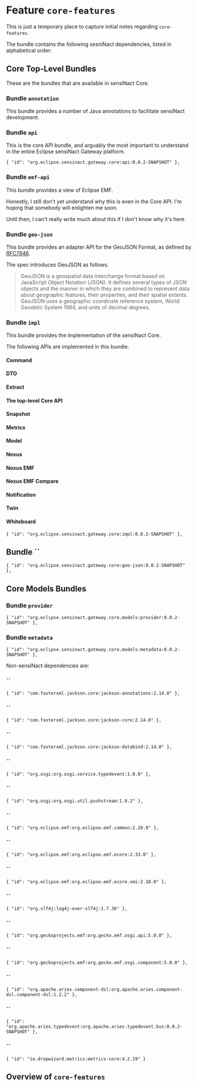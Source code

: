 # Feature `core-features`

This is just a temporary place to capture initial notes regarding `core-features`.

The bundle contains the following sesniNact dependencies, listed in alphabetical order:


## Core Top-Level Bundles

These are the bundles that are available in sensiNact Core.

### Bundle `annotation`

This bundle provides a number of Java annotations to facilitate sensiNact development.

### Bundle `api`

This is the core API bundle, and arguably the most important to understand in the entire
Eclipse sensiNact Gateway platform.

    { "id": "org.eclipse.sensinact.gateway.core:api:0.0.2-SNAPSHOT" },

### Bundle `emf-api`

This bundle provides a view of Eclipse EMF.

Honestly, I still don't yet understand why this is even in the Core API. I'm hoping that somebody will enlighten me soon.

Until then, I can't really write much about this if I don't know why it's here.

### Bundle `geo-json`

This bundle provides an adapter API for the GeoJSON Format, as defined
by [RFC7946](https://datatracker.ietf.org/doc/html/rfc7946).

The spec introduces GeoJSON as follows.

> GeoJSON is a geospatial data interchange format based on JavaScript
Object Notation (JSON).  It defines several types of JSON objects and
the manner in which they are combined to represent data about
geographic features, their properties, and their spatial extents.
GeoJSON uses a geographic coordinate reference system, World Geodetic
System 1984, and units of decimal degrees.


### Bundle `impl`

This bundle provides the implementation of the sensiNact Core.

The following APIs are implemented in this bundle:

#### Command
#### DTO
#### Extract
#### The top-level Core API
#### Snapshot
#### Metrics
#### Model
#### Nexus
#### Nexus EMF
#### Nexus EMF Compare
#### Notification
#### Twin
#### Whiteboard

    { "id": "org.eclipse.sensinact.gateway.core:impl:0.0.2-SNAPSHOT" },

## Bundle ``

    { "id": "org.eclipse.sensinact.gateway.core:geo-json:0.0.2-SNAPSHOT" },


## Core Models Bundles

### Bundle `provider`

    { "id": "org.eclipse.sensinact.gateway.core.models:provider:0.0.2-SNAPSHOT" },

### Bundle `metadata`

    { "id": "org.eclipse.sensinact.gateway.core.models:metadata:0.0.2-SNAPSHOT" },


Non-sensiNact dependencies are:

### ``

    { "id": "com.fasterxml.jackson.core:jackson-annotations:2.14.0" },

### ``

    { "id": "com.fasterxml.jackson.core:jackson-core:2.14.0" },

### ``

    { "id": "com.fasterxml.jackson.core:jackson-databind:2.14.0" },

### ``

    { "id": "org.osgi:org.osgi.service.typedevent:1.0.0" },

### ``

    { "id": "org.osgi:org.osgi.util.pushstream:1.0.2" },

### ``

    { "id": "org.eclipse.emf:org.eclipse.emf.common:2.28.0" },

### ``

    { "id": "org.eclipse.emf:org.eclipse.emf.ecore:2.33.0" },

### ``

    { "id": "org.eclipse.emf:org.eclipse.emf.ecore.xmi:2.18.0" },

### ``

    { "id": "org.slf4j:log4j-over-slf4j:1.7.36" },

### ``

    { "id": "org.geckoprojects.emf:org.gecko.emf.osgi.api:5.0.0" },

### ``

    { "id": "org.geckoprojects.emf:org.gecko.emf.osgi.component:5.0.0" },

### ``

    { "id": "org.apache.aries.component-dsl:org.apache.aries.component-dsl.component-dsl:1.2.2" },

### ``

    { "id": "org.apache.aries.typedevent:org.apache.aries.typedevent.bus:0.0.2-SNAPSHOT" },

### ``

    { "id": "io.dropwizard.metrics:metrics-core:4.2.19" }

## Overview of `core-features`

